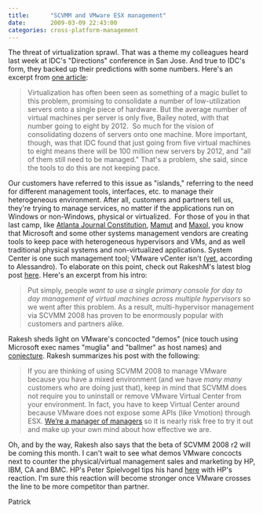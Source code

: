 ```yaml
---
title:      "SCVMM and VMware ESX management"
date:       2009-03-09 22:43:00
categories: cross-platform-management
---
```

The threat of virtualization sprawl. That was a theme my colleagues heard last week at IDC's "Directions" conference in San Jose. And true to IDC's form, they backed up their predictions with some numbers. Here's an excerpt from [one article](http://itmanagement.earthweb.com/entdev/article.php/3809161/Virtualized-Servers-Less-Work-or-More.htm "IT Management article"): 

> Virtualization has often been seen as something of a magic bullet to this problem, promising to consolidate a number of low-utilization servers onto a single piece of hardware. But the average number of virtual machines per server is only five, Bailey noted, with that number going to eight by 2012.  So much for the vision of consolidating dozens of servers onto one machine. More important, though, was that IDC found that just going from five virtual machines to eight means there will be 100 million new servers by 2012, and "all of them still need to be managed." That's a problem, she said, since the tools to do this are not keeping pace. 

Our customers have referred to this issue as "islands," referring to the need for different management tools, interfaces, etc. to manage their heterogeneous environment. After all, customers and partners tell us, they're trying to manage services, no matter if the applications run on Windows or non-Windows, physical or virtualized.  For those of you in that last camp, like [Atlanta Journal Constitution](http://www.microsoft.com/casestudies/casestudy.aspx?casestudyid=4000002533 "MS case study"), [Mamut](http://www.microsoft.com/casestudies/casestudy.aspx?casestudyid=4000002495 "MS cast study on Mamut") and [Maxol](http://www.microsoft.com/casestudies/casestudy.aspx?casestudyid=4000002528 "MS case study on Maxol"), you know that Microsoft and some other systems management vendors are creating tools to keep pace with heterogeneous hypervisors and VMs, and as well traditional physical systems and non-virtualized applications. System Center is one such management tool; VMware vCenter isn't ([yet](http://www.virtualization.info/2009/03/vmware-is-becoming-infrastructure.html#comments "Virtualization.info"), according to Alessandro). To elaborate on this point, check out RakeshM's latest blog post [here](http://blogs.technet.com/rakeshm/archive/2009/03/09/scvmm-2008-and-vmware-management-we-must-be-doing-something-right.aspx "RakeshM technet blog post"). Here's an excerpt from his intro: 

> Put simply, people _want to use a single primary console for day to day management of virtual machines across multiple hypervisors_ so we went after this problem. As a result, multi-hypervisor management via SCVMM 2008 has proven to be enormously popular with customers and partners alike.

Rakesh sheds light on VMware's concocted "demos" (nice touch using Microsoft exec names "muglia" and "ballmer" as host names) and [conjecture](http://www.vcritical.com/2009/03/managing-vi3-with-scvmm-considered-harmful/ "Eric gray blog"). Rakesh summarizes his post with the following: 

> If you are thinking of using SCVMM 2008 to manage VMware because you have a mixed environment (and we have _many many_ customers who are doing just that), keep in mind that SCVMM does not require you to uninstall or remove VMware Virtual Center from your environment. In fact, you have to keep Virtual Center around because VMware does not expose some APIs (like Vmotion) through ESX. [ We’re a manager of managers](http://blogs.technet.com/rakeshm/archive/2008/07/28/vmware-and-scvmm-why-do-we-require-virtual-center.aspx "blog") so it is nearly risk free to try it out and make up your own mind about how effective we are. 

Oh, and by the way, Rakesh also says that the beta of SCVMM 2008 r2 will be coming this month. I can't wait to see what demos VMware concocts next to counter the physical/virtual management sales and marketing by HP, IBM, CA and BMC. HP's Peter Spielvogel tips his hand [here](http://www.communities.hp.com/online/blogs/managementsoftware/archive/2009/03/04/vmware-the-next-infrastructure-management-behemoth.aspx "HP blog") with HP's reaction. I'm sure this reaction will become stronger once VMware crosses the line to be more competitor than partner. 

Patrick
